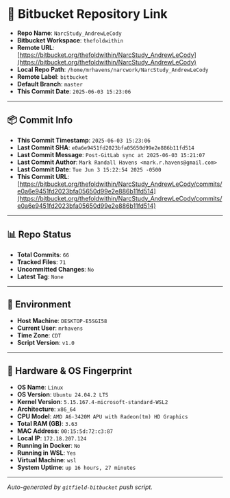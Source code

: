 # 🔗 Bitbucket Repository Link

- **Repo Name**: `NarcStudy_AndrewLeCody`
- **Bitbucket Workspace**: `thefoldwithin`
- **Remote URL**: [https://bitbucket.org/thefoldwithin/NarcStudy_AndrewLeCody](https://bitbucket.org/thefoldwithin/NarcStudy_AndrewLeCody)
- **Local Repo Path**: `/home/mrhavens/narcwork/NarcStudy_AndrewLeCody`
- **Remote Label**: `bitbucket`
- **Default Branch**: `master`
- **This Commit Date**: `2025-06-03 15:23:06`

---

## 📦 Commit Info

- **This Commit Timestamp**: `2025-06-03 15:23:06`
- **Last Commit SHA**: `e0a6e9451fd2023bfa05650d99e2e886b11fd514`
- **Last Commit Message**: `Post-GitLab sync at 2025-06-03 15:21:07`
- **Last Commit Author**: `Mark Randall Havens <mark.r.havens@gmail.com>`
- **Last Commit Date**: `Tue Jun 3 15:22:54 2025 -0500`
- **This Commit URL**: [https://bitbucket.org/thefoldwithin/NarcStudy_AndrewLeCody/commits/e0a6e9451fd2023bfa05650d99e2e886b11fd514](https://bitbucket.org/thefoldwithin/NarcStudy_AndrewLeCody/commits/e0a6e9451fd2023bfa05650d99e2e886b11fd514)

---

## 📊 Repo Status

- **Total Commits**: `66`
- **Tracked Files**: `71`
- **Uncommitted Changes**: `No`
- **Latest Tag**: `None`

---

## 🧭 Environment

- **Host Machine**: `DESKTOP-E5SGI58`
- **Current User**: `mrhavens`
- **Time Zone**: `CDT`
- **Script Version**: `v1.0`

---

## 🧬 Hardware & OS Fingerprint

- **OS Name**: `Linux`
- **OS Version**: `Ubuntu 24.04.2 LTS`
- **Kernel Version**: `5.15.167.4-microsoft-standard-WSL2`
- **Architecture**: `x86_64`
- **CPU Model**: `AMD A6-3420M APU with Radeon(tm) HD Graphics`
- **Total RAM (GB)**: `3.63`
- **MAC Address**: `00:15:5d:72:c3:87`
- **Local IP**: `172.18.207.124`
- **Running in Docker**: `No`
- **Running in WSL**: `Yes`
- **Virtual Machine**: `wsl`
- **System Uptime**: `up 16 hours, 27 minutes`

---

_Auto-generated by `gitfield-bitbucket` push script._
